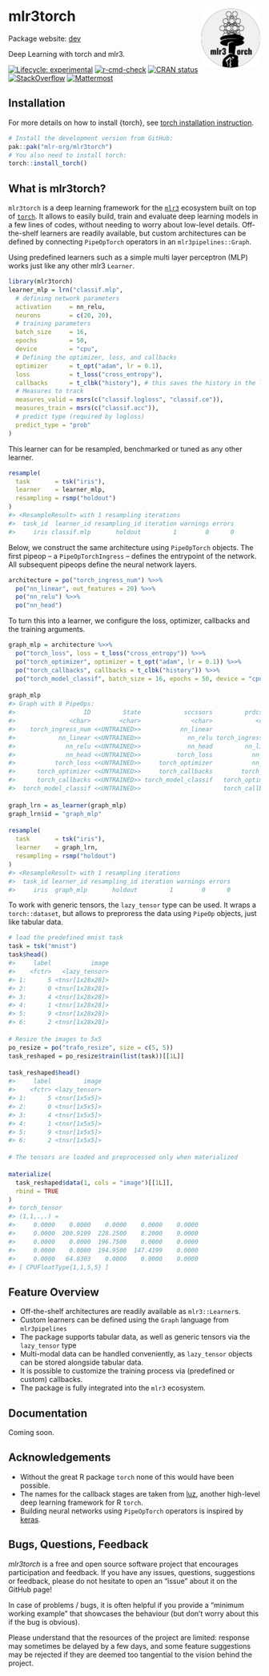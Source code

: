 
<!-- README.md is generated from README.Rmd. Please edit that file -->

# mlr3torch <img src="man/figures/logo.svg" align="right" width = "120" />

Package website: [dev](https://mlr3torch.mlr-org.com/)

Deep Learning with torch and mlr3.

<!-- badges: start -->

[![Lifecycle:
experimental](https://img.shields.io/badge/lifecycle-experimental-orange.svg)](https://lifecycle.r-lib.org/articles/stages.html#experimental)
[![r-cmd-check](https://github.com/mlr-org/mlr3torch/actions/workflows/r-cmd-check.yml/badge.svg)](https://github.com/mlr-org/mlr3torch/actions/workflows/r-cmd-check.yml)
[![CRAN
status](https://www.r-pkg.org/badges/version/mlr3torch)](https://CRAN.R-project.org/package=mlr3torch)
[![StackOverflow](https://img.shields.io/badge/stackoverflow-mlr3-orange.svg)](https://stackoverflow.com/questions/tagged/mlr3)
[![Mattermost](https://img.shields.io/badge/chat-mattermost-orange.svg)](https://lmmisld-lmu-stats-slds.srv.mwn.de/mlr_invite/)
<!-- badges: end -->

## Installation

For more details on how to install {torch}, see [torch installation
instruction](https://torch.mlverse.org/docs/articles/installation).

``` r
# Install the development version from GitHub:
pak::pak("mlr-org/mlr3torch")
# You also need to install torch:
torch::install_torch()
```

## What is mlr3torch?

`mlr3torch` is a deep learning framework for the
[`mlr3`](https://mlr-org.com) ecosystem built on top of
[`torch`](https://torch.mlverse.org/). It allows to easily build, train
and evaluate deep learning models in a few lines of codes, without
needing to worry about low-level details. Off-the-shelf learners are
readily available, but custom architectures can be defined by connecting
`PipeOpTorch` operators in an `mlr3pipelines::Graph`.

Using predefined learners such as a simple multi layer perceptron (MLP)
works just like any other mlr3 `Learner`.

``` r
library(mlr3torch)
learner_mlp = lrn("classif.mlp",
  # defining network parameters
  activation     = nn_relu,
  neurons        = c(20, 20),
  # training parameters
  batch_size     = 16,
  epochs         = 50,
  device         = "cpu",
  # Defining the optimizer, loss, and callbacks
  optimizer      = t_opt("adam", lr = 0.1),
  loss           = t_loss("cross_entropy"),
  callbacks      = t_clbk("history"), # this saves the history in the learner
  # Measures to track
  measures_valid = msrs(c("classif.logloss", "classif.ce")),
  measures_train = msrs(c("classif.acc")),
  # predict type (required by logloss)
  predict_type = "prob"
)
```

This learner can for be resampled, benchmarked or tuned as any other
learner.

``` r
resample(
  task       = tsk("iris"),
  learner    = learner_mlp,
  resampling = rsmp("holdout")
)
#> <ResampleResult> with 1 resampling iterations
#>  task_id  learner_id resampling_id iteration warnings errors
#>     iris classif.mlp       holdout         1        0      0
```

Below, we construct the same architecture using `PipeOpTorch` objects.
The first pipeop – a `PipeOpTorchIngress` – defines the entrypoint of
the network. All subsequent pipeops define the neural network layers.

``` r
architecture = po("torch_ingress_num") %>>%
  po("nn_linear", out_features = 20) %>>%
  po("nn_relu") %>>%
  po("nn_head")
```

To turn this into a learner, we configure the loss, optimizer, callbacks
and the training arguments.

``` r
graph_mlp = architecture %>>%
  po("torch_loss", loss = t_loss("cross_entropy")) %>>%
  po("torch_optimizer", optimizer = t_opt("adam", lr = 0.1)) %>>%
  po("torch_callbacks", callbacks = t_clbk("history")) %>>%
  po("torch_model_classif", batch_size = 16, epochs = 50, device = "cpu")

graph_mlp
#> Graph with 8 PipeOps:
#>                   ID         State            sccssors         prdcssors
#>               <char>        <char>              <char>            <char>
#>    torch_ingress_num <<UNTRAINED>>           nn_linear                  
#>            nn_linear <<UNTRAINED>>             nn_relu torch_ingress_num
#>              nn_relu <<UNTRAINED>>             nn_head         nn_linear
#>              nn_head <<UNTRAINED>>          torch_loss           nn_relu
#>           torch_loss <<UNTRAINED>>     torch_optimizer           nn_head
#>      torch_optimizer <<UNTRAINED>>     torch_callbacks        torch_loss
#>      torch_callbacks <<UNTRAINED>> torch_model_classif   torch_optimizer
#>  torch_model_classif <<UNTRAINED>>                       torch_callbacks

graph_lrn = as_learner(graph_mlp)
graph_lrn$id = "graph_mlp"

resample(
  task       = tsk("iris"),
  learner    = graph_lrn,
  resampling = rsmp("holdout")
)
#> <ResampleResult> with 1 resampling iterations
#>  task_id learner_id resampling_id iteration warnings errors
#>     iris  graph_mlp       holdout         1        0      0
```

To work with generic tensors, the `lazy_tensor` type can be used. It
wraps a `torch::dataset`, but allows to preproress the data using
`PipeOp` objects, just like tabular data.

``` r
# load the predefined mnist task
task = tsk("mnist")
task$head()
#>     label           image
#>    <fctr>   <lazy_tensor>
#> 1:      5 <tnsr[1x28x28]>
#> 2:      0 <tnsr[1x28x28]>
#> 3:      4 <tnsr[1x28x28]>
#> 4:      1 <tnsr[1x28x28]>
#> 5:      9 <tnsr[1x28x28]>
#> 6:      2 <tnsr[1x28x28]>

# Resize the images to 5x5
po_resize = po("trafo_resize", size = c(5, 5))
task_reshaped = po_resize$train(list(task))[[1L]]

task_reshaped$head()
#>     label         image
#>    <fctr> <lazy_tensor>
#> 1:      5 <tnsr[1x5x5]>
#> 2:      0 <tnsr[1x5x5]>
#> 3:      4 <tnsr[1x5x5]>
#> 4:      1 <tnsr[1x5x5]>
#> 5:      9 <tnsr[1x5x5]>
#> 6:      2 <tnsr[1x5x5]>

# The tensors are loaded and preprocessed only when materialized

materialize(
  task_reshaped$data(1, cols = "image")[[1L]],
  rbind = TRUE
)
#> torch_tensor
#> (1,1,.,.) = 
#>     0.0000    0.0000    0.0000    0.0000    0.0000
#>     0.0000  200.9199  228.2500    8.2000    0.0000
#>     0.0000    0.0000  196.7500    0.0000    0.0000
#>     0.0000    0.0000  194.9500  147.4199    0.0000
#>     0.0000   64.8303    0.0000    0.0000    0.0000
#> [ CPUFloatType{1,1,5,5} ]
```

## Feature Overview

- Off-the-shelf architectures are readily available as `mlr3::Learner`s.
- Custom learners can be defined using the `Graph` language from
  `mlr3pipelines`
- The package supports tabular data, as well as generic tensors via the
  `lazy_tensor` type
- Multi-modal data can be handled conveniently, as `lazy_tensor` objects
  can be stored alongside tabular data.
- It is possible to customize the training process via (predefined or
  custom) callbacks.
- The package is fully integrated into the `mlr3` ecosystem.

## Documentation

Coming soon.

## Acknowledgements

- Without the great R package `torch` none of this would have been
  possible.
- The names for the callback stages are taken from
  [luz](https://mlverse.github.io/luz/), another high-level deep
  learning framework for R `torch`.
- Building neural networks using `PipeOpTorch` operators is inspired by
  [keras](https://keras.io/).

## Bugs, Questions, Feedback

*mlr3torch* is a free and open source software project that encourages
participation and feedback. If you have any issues, questions,
suggestions or feedback, please do not hesitate to open an “issue” about
it on the GitHub page!

In case of problems / bugs, it is often helpful if you provide a
“minimum working example” that showcases the behaviour (but don’t worry
about this if the bug is obvious).

Please understand that the resources of the project are limited:
response may sometimes be delayed by a few days, and some feature
suggestions may be rejected if they are deemed too tangential to the
vision behind the project.
